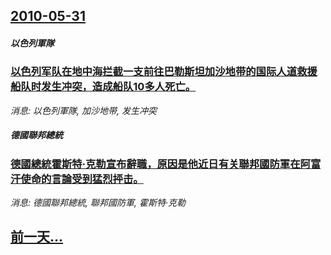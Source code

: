 ## [2010-05-31](/news/2010/05/31/index.md)

##### 以色列軍隊
### [ 以色列军队在地中海拦截一支前往巴勒斯坦加沙地带的国际人道救援船队时发生冲突，造成船队10多人死亡。](/news/2010/05/31/以色列军队在地中海拦截一支前往巴勒斯坦加沙地带的国际人道救援船队时发生冲突-造成船队10多人死亡.md)
_消息: 以色列軍隊, 加沙地带, 发生冲突_

##### 德國聯邦總統
### [ 德國總統霍斯特·克勒宣布辭職，原因是他近日有关聯邦國防軍在阿富汗使命的言論受到猛烈抨击。](/news/2010/05/31/德國總統霍斯特-克勒宣布辭職-原因是他近日有关聯邦國防軍在阿富汗使命的言論受到猛烈抨击.md)
_消息: 德國聯邦總統, 聯邦國防軍, 霍斯特·克勒_

## [前一天...](/news/2010/05/30/index.md)

